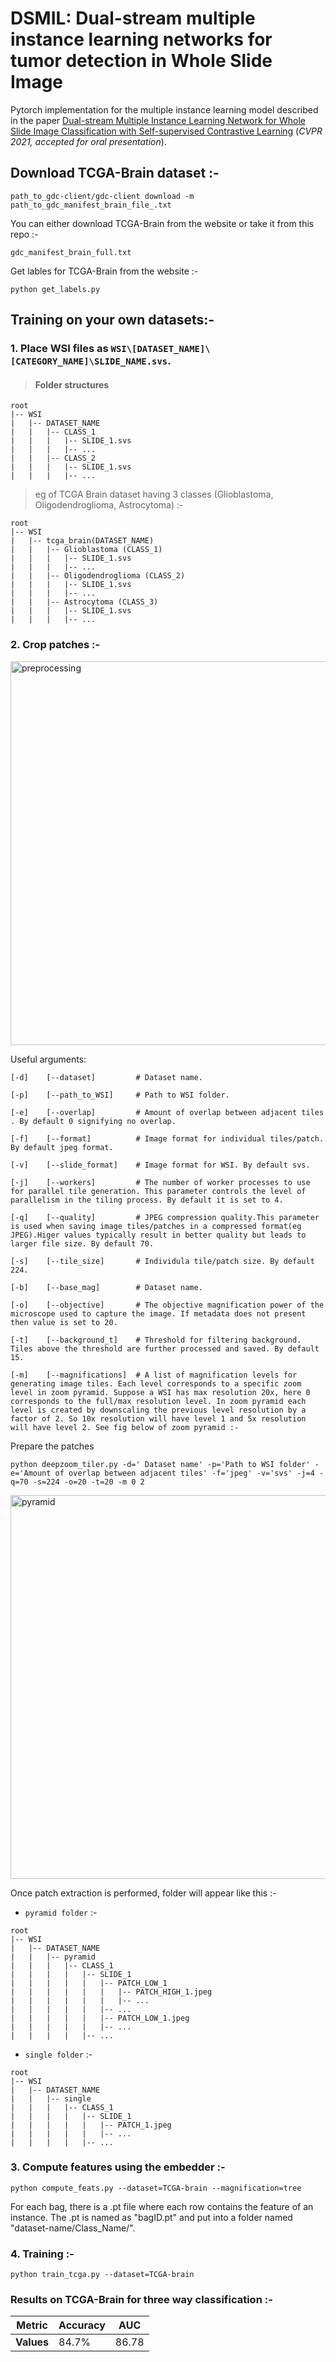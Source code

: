 # DSMIL: Dual-stream multiple instance learning networks for tumor detection in Whole Slide Image
Pytorch implementation for the multiple instance learning model described in the paper [Dual-stream Multiple Instance Learning Network for Whole Slide Image Classification with Self-supervised Contrastive Learning](https://arxiv.org/abs/2011.08939) (_CVPR 2021, accepted for oral presentation_).


## Download TCGA-Brain dataset :- 
```
path_to_gdc-client/gdc-client download -m path_to_gdc_manifest_brain_file_.txt

```
You can either download TCGA-Brain from the website or take it from this repo :- 
```
gdc_manifest_brain_full.txt
```
Get lables for TCGA-Brain from the website :- 
```
python get_labels.py

```




## Training on your own datasets:-

###  1. Place WSI files as `WSI\[DATASET_NAME]\[CATEGORY_NAME]\SLIDE_NAME.svs`.
>#### Folder structures
```
root
|-- WSI
|   |-- DATASET_NAME
|   |   |-- CLASS_1
|   |   |   |-- SLIDE_1.svs
|   |   |   |-- ...
|   |   |-- CLASS_2
|   |   |   |-- SLIDE_1.svs
|   |   |   |-- ...
```
> eg of TCGA Brain dataset having 3 classes (Glioblastoma, Oligodendroglioma, Astrocytoma) :-
```
root
|-- WSI
|   |-- tcga_brain(DATASET_NAME)
|   |   |-- Glioblastoma (CLASS_1)
|   |   |   |-- SLIDE_1.svs
|   |   |   |-- ...
|   |   |-- Oligodendroglioma (CLASS_2)
|   |   |   |-- SLIDE_1.svs
|   |   |   |-- ...
|   |   |-- Astrocytoma (CLASS_3)
|   |   |   |-- SLIDE_1.svs
|   |   |   |-- ...
```




### 2. Crop patches :-

<img width="614" alt="preprocessing" src="https://github.com/shubhamOjha1000/Histopathology/assets/72977734/c4182364-04e7-4dce-9cb9-c61c97d793c0">

Useful arguments:
```
[-d]    [--dataset]         # Dataset name.

[-p]    [--path_to_WSI]     # Path to WSI folder.

[-e]    [--overlap]         # Amount of overlap between adjacent tiles . By default 0 signifying no overlap.

[-f]    [--format]          # Image format for individual tiles/patch. By default jpeg format.

[-v]    [--slide_format]    # Image format for WSI. By default svs.

[-j]    [--workers]         # The number of worker processes to use for parallel tile generation. This parameter controls the level of parallelism in the tiling process. By default it is set to 4.

[-q]    [--quality]         # JPEG compression quality.This parameter is used when saving image tiles/patches in a compressed format(eg JPEG).Higer values typically result in better quality but leads to larger file size. By default 70.

[-s]    [--tile_size]       # Individula tile/patch size. By default 224.

[-b]    [--base_mag]        # Dataset name.

[-o]    [--objective]       # The objective magnification power of the microscope used to capture the image. If metadata does not present then value is set to 20.

[-t]    [--background_t]    # Threshold for filtering background. Tiles above the threshold are further processed and saved. By default 15.

[-m]    [--magnifications]  # A list of magnification levels for generating image tiles. Each level corresponds to a specific zoom level in zoom pyramid. Suppose a WSI has max resolution 20x, here 0 corresponds to the full/max resolution level. In zoom pyramid each level is created by downscaling the previous level resolution by a factor of 2. So 10x resolution will have level 1 and 5x resolution will have level 2. See fig below of zoom pyramid :-
```
Prepare the patches
```
python deepzoom_tiler.py -d=' Dataset name' -p='Path to WSI folder' -e='Amount of overlap between adjacent tiles' -f='jpeg' -v='svs' -j=4 -q=70 -s=224 -o=20 -t=20 -m 0 2

```




<img width="614" alt="pyramid" src="https://github.com/shubhamOjha1000/Histopathology/assets/72977734/33744a15-67aa-4485-b3db-3be9d6a6b9b3">

Once patch extraction is performed, folder will appear like this :- 
- `pyramid folder` :-
```
root
|-- WSI
|   |-- DATASET_NAME
|   |   |-- pyramid
|   |   |   |-- CLASS_1
|   |   |   |   |-- SLIDE_1
|   |   |   |   |   |-- PATCH_LOW_1
|   |   |   |   |   |   |-- PATCH_HIGH_1.jpeg
|   |   |   |   |   |   |-- ...
|   |   |   |   |   |-- ...
|   |   |   |   |   |-- PATCH_LOW_1.jpeg
|   |   |   |   |   |-- ...
|   |   |   |   |-- ...

```


- `single folder` :-
```
root
|-- WSI
|   |-- DATASET_NAME
|   |   |-- single
|   |   |   |-- CLASS_1
|   |   |   |   |-- SLIDE_1
|   |   |   |   |   |-- PATCH_1.jpeg
|   |   |   |   |   |-- ...
|   |   |   |   |-- ...

```







### 3. Compute features using the embedder :-
```
python compute_feats.py --dataset=TCGA-brain --magnification=tree

```
For each bag, there is a .pt file where each row contains the feature of an instance. The .pt is named as "bagID.pt" and put into a folder named "dataset-name/Class_Name/".





### 4. Training :-
```
python train_tcga.py --dataset=TCGA-brain

```
### Results on TCGA-Brain for three way classification :- 

| Metric       | Accuracy    | AUC    |
|--------------|-------------|--------|
| **Values**  | 84.7%      | 86.78 |






   

